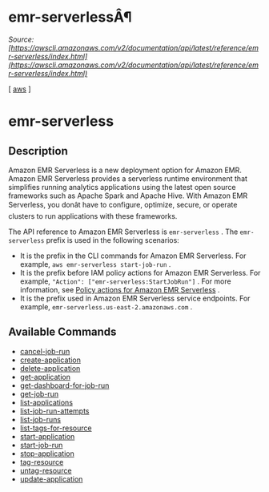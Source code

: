 # emr-serverlessÂ¶

*Source: [https://awscli.amazonaws.com/v2/documentation/api/latest/reference/emr-serverless/index.html](https://awscli.amazonaws.com/v2/documentation/api/latest/reference/emr-serverless/index.html)*

[ [aws](https://awscli.amazonaws.com/v2/documentation/api/latest/reference/index.html#cli-aws) ]

# emr-serverless

## Description

Amazon EMR Serverless is a new deployment option for Amazon EMR. Amazon EMR Serverless provides a serverless runtime environment that simplifies running analytics applications using the latest open source frameworks such as Apache Spark and Apache Hive. With Amazon EMR Serverless, you donât have to configure, optimize, secure, or operate clusters to run applications with these frameworks.

The API reference to Amazon EMR Serverless is `emr-serverless` . The `emr-serverless` prefix is used in the following scenarios:

- It is the prefix in the CLI commands for Amazon EMR Serverless. For example, `aws emr-serverless start-job-run` .
- It is the prefix before IAM policy actions for Amazon EMR Serverless. For example, `"Action": ["emr-serverless:StartJobRun"]` . For more information, see [Policy actions for Amazon EMR Serverless](https://docs.aws.amazon.com/emr/latest/EMR-Serverless-UserGuide/security_iam_service-with-iam.html#security_iam_service-with-iam-id-based-policies-actions) .
- It is the prefix used in Amazon EMR Serverless service endpoints. For example, `emr-serverless.us-east-2.amazonaws.com` .

## Available Commands

- [cancel-job-run](https://awscli.amazonaws.com/v2/documentation/api/latest/reference/emr-serverless/cancel-job-run.html)
- [create-application](https://awscli.amazonaws.com/v2/documentation/api/latest/reference/emr-serverless/create-application.html)
- [delete-application](https://awscli.amazonaws.com/v2/documentation/api/latest/reference/emr-serverless/delete-application.html)
- [get-application](https://awscli.amazonaws.com/v2/documentation/api/latest/reference/emr-serverless/get-application.html)
- [get-dashboard-for-job-run](https://awscli.amazonaws.com/v2/documentation/api/latest/reference/emr-serverless/get-dashboard-for-job-run.html)
- [get-job-run](https://awscli.amazonaws.com/v2/documentation/api/latest/reference/emr-serverless/get-job-run.html)
- [list-applications](https://awscli.amazonaws.com/v2/documentation/api/latest/reference/emr-serverless/list-applications.html)
- [list-job-run-attempts](https://awscli.amazonaws.com/v2/documentation/api/latest/reference/emr-serverless/list-job-run-attempts.html)
- [list-job-runs](https://awscli.amazonaws.com/v2/documentation/api/latest/reference/emr-serverless/list-job-runs.html)
- [list-tags-for-resource](https://awscli.amazonaws.com/v2/documentation/api/latest/reference/emr-serverless/list-tags-for-resource.html)
- [start-application](https://awscli.amazonaws.com/v2/documentation/api/latest/reference/emr-serverless/start-application.html)
- [start-job-run](https://awscli.amazonaws.com/v2/documentation/api/latest/reference/emr-serverless/start-job-run.html)
- [stop-application](https://awscli.amazonaws.com/v2/documentation/api/latest/reference/emr-serverless/stop-application.html)
- [tag-resource](https://awscli.amazonaws.com/v2/documentation/api/latest/reference/emr-serverless/tag-resource.html)
- [untag-resource](https://awscli.amazonaws.com/v2/documentation/api/latest/reference/emr-serverless/untag-resource.html)
- [update-application](https://awscli.amazonaws.com/v2/documentation/api/latest/reference/emr-serverless/update-application.html)